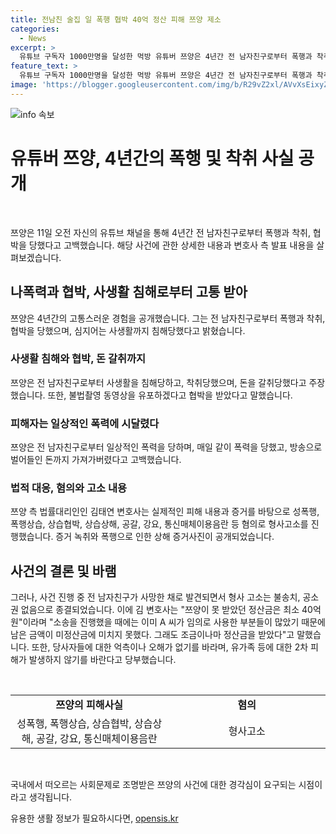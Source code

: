 ```yaml
---
title: 전남친 술집 일 폭행 협박 40억 정산 피해 쯔양 제소
categories:
  - News
excerpt: >
  유튜브 구독자 1000만명을 달성한 먹방 유튜버 쯔양은 4년간 전 남자친구로부터 폭행과 착취, 협박을 당했다고 밝혔다. 이에 대한 사실과 증거를 공개하며 A 씨에 대한 형사고소를 진행했지만, A 씨가 사망한 채로 발견되면서 형사 고소는 종결됐다. 이에 대해 쯔양의 법률대리인은 쯔양의 피해사실과 증거를 언급하며, 당사자들에 대한 오해가 없기를 바란다고 말했다. A 씨로부터 벗어나기 위해 직원들의 도움을 받았던 쯔양의 격려 받은 이야기가 공개되었다.
feature_text: >
  유튜브 구독자 1000만명을 달성한 먹방 유튜버 쯔양은 4년간 전 남자친구로부터 폭행과 착취, 협박을 당했다고 밝혔다. 이에 대한 사실과 증거를 공개하며 A 씨에 대한 형사고소를 진행했지만, A 씨가 사망한 채로 발견되면서 형사 고소는 종결됐다. 이에 대해 쯔양의 법률대리인은 쯔양의 피해사실과 증거를 언급하며, 당사자들에 대한 오해가 없기를 바란다고 말했다. A 씨로부터 벗어나기 위해 직원들의 도움을 받았던 쯔양의 격려 받은 이야기가 공개되었다.
image: 'https://blogger.googleusercontent.com/img/b/R29vZ2xl/AVvXsEixyZcFfHzMRdzZMjFBmAUKJYCLCGyLL1o632UiGVXcaFdKo_bkvkuCioo0uUKlGfBVcT3P84aROyZIXSBEx3Aw5nCQ3pTgDom1WDC4m8eifvWiAmWEEVb4x6G_l8C0QH225ldMjyaFvpxGEBGNO37VmDTDMHGhJPq73UglMfDca1-0aw/s1600/blogspot.png'
---
```


<p><img src="https://blogger.googleusercontent.com/img/b/R29vZ2xl/AVvXsEixyZcFfHzMRdzZMjFBmAUKJYCLCGyLL1o632UiGVXcaFdKo_bkvkuCioo0uUKlGfBVcT3P84aROyZIXSBEx3Aw5nCQ3pTgDom1WDC4m8eifvWiAmWEEVb4x6G_l8C0QH225ldMjyaFvpxGEBGNO37VmDTDMHGhJPq73UglMfDca1-0aw/s1600/blogspot.png" alt="info 속보" /></p>

<h1 data-ke-size="size24"><b>유튜버 쯔양, 4년간의 폭행 및 착취 사실 공개</b></h1>

<p data-ke-size="size16">&nbsp;</p>

<p>쯔양은 11일 오전 자신의 유튜브 채널을 통해 4년간 전 남자친구로부터 폭행과 착취, 협박을 당했다고 고백했습니다. 해당 사건에 관한 상세한 내용과 변호사 측 발표 내용을 살펴보겠습니다.</p>

<h2 data-ke-size="size24">나폭력과 협박, 사생활 침해로부터 고통 받아</h2>

<p data-ke-size="size16">쯔양은 4년간의 고통스러운 경험을 공개했습니다. 그는 전 남자친구로부터 폭행과 착취, 협박을 당했으며, 심지어는 사생활까지 침해당했다고 밝혔습니다.</p>

<h3 data-ke-size="size24"><b>사생활 침해와 협박, 돈 갈취까지</b></h3>

<p data-ke-size="size16">쯔양은 전 남자친구로부터 사생활을 침해당하고, 착취당했으며, 돈을 갈취당했다고 주장했습니다. 또한, 불법촬영 동영상을 유포하겠다고 협박을 받았다고 말했습니다.</p>

<h3 data-ke-size="size24"><b>피해자는 일상적인 폭력에 시달렸다</b></h3>

<p data-ke-size="size16">쯔양은 전 남자친구로부터 일상적인 폭력을 당하며, 매일 같이 폭력을 당했고, 방송으로 벌어들인 돈까지 가져가버렸다고 고백했습니다.</p>

<h3 data-ke-size="size24"><b>법적 대응, 혐의와 고소 내용</b></h3>

<p data-ke-size="size16">쯔양 측 법률대리인인 김태연 변호사는 실제적인 피해 내용과 증거를 바탕으로 성폭행, 폭행상습, 상습협박, 상습상해, 공갈, 강요, 통신매체이용음란 등 혐의로 형사고소를 진행했습니다. 증거 녹취와 폭행으로 인한 상해 증거사진이 공개되었습니다.</p>

<h2 data-ke-size="size24">사건의 결론 및 바램</h2>

<p data-ke-size="size16">그러나, 사건 진행 중 전 남자친구가 사망한 채로 발견되면서 형사 고소는 불송치, 공소권 없음으로 종결되었습니다. 이에 김 변호사는 "쯔양이 못 받았던 정산금은 최소 40억 원"이라며 "소송을 진행했을 때에는 이미 A 씨가 임의로 사용한 부분들이 많았기 때문에 남은 금액이 미정산금에 미치지 못했다. 그래도 조금이나마 정산금을 받았다"고 말했습니다. 또한, 당사자들에 대한 억측이나 오해가 없기를 바라며, 유가족 등에 대한 2차 피해가 발생하지 않기를 바란다고 당부했습니다.</p>

<p data-ke-size="size16">&nbsp;</p>

<table>
  <tbody>
    <tr>
      <td style="text-align: center; width: 300px;"><b>쯔양의 피해사실</b></td>
      <td style="text-align: center; width: 300px;"><b>혐의</b></td>
    </tr>
    <tr>
      <td style="text-align: center; height: 17px;">성폭행, 폭행상습, 상습협박, 상습상해, 공갈, 강요, 통신매체이용음란</td>
      <td style="text-align: center; height: 17px;">형사고소</td>
    </tr>
  </tbody>
</table>

<p data-ke-size="size16">&nbsp;</p>

<p>국내에서 떠오르는 사회문제로 조명받은 쯔양의 사건에 대한 경각심이 요구되는 시점이라고 생각됩니다.</p>
유용한 생활 정보가 필요하시다면, <a href="https://opensis.kr" rel="dofollow">opensis.kr</a>


